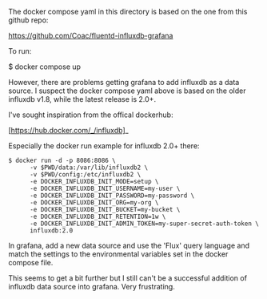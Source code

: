 The docker compose yaml in this directory is based on the
one from this github repo:

https://github.com/Coac/fluentd-influxdb-grafana

To run:

$ docker compose up

However, there are problems getting grafana to add
influxdb as a data source.  I suspect the docker compose 
yaml above is based on the older influxdb v1.8, while the
latest release is 2.0+.

I've sought inspiration from the offical dockerhub:

[https://hub.docker.com/_/influxdb]_

Especially the docker run example for influxdb 2.0+ there:

```
$ docker run -d -p 8086:8086 \
      -v $PWD/data:/var/lib/influxdb2 \
      -v $PWD/config:/etc/influxdb2 \
      -e DOCKER_INFLUXDB_INIT_MODE=setup \
      -e DOCKER_INFLUXDB_INIT_USERNAME=my-user \
      -e DOCKER_INFLUXDB_INIT_PASSWORD=my-password \
      -e DOCKER_INFLUXDB_INIT_ORG=my-org \
      -e DOCKER_INFLUXDB_INIT_BUCKET=my-bucket \
      -e DOCKER_INFLUXDB_INIT_RETENTION=1w \
      -e DOCKER_INFLUXDB_INIT_ADMIN_TOKEN=my-super-secret-auth-token \
      influxdb:2.0
```

In grafana, add a new data source and use the 'Flux' query
language and match the settings to the environmental variables
set in the docker compose file.

This seems to get a bit further but I still can't be a successful 
addition of influxdb data source into grafana.  Very frustrating.

